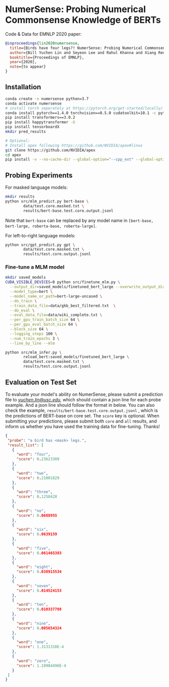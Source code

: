 # NumerSense: Probing Numerical Commonsense Knowledge of BERTs

Code & Data for EMNLP 2020 paper:

```bibtex
@inproceedings{lin2020numersense,
  title={Birds have four legs?! NumerSense: Probing Numerical Commonsense Knowledge of Pre-trained Language Models},
  author={Bill Yuchen Lin and Seyeon Lee and Rahul Khanna and Xiang Ren}, 
  booktitle={Proceedings of EMNLP},
  year={2020},
  note={to appear}
}
```

## Installation 

```bash
conda create -n numersense python=3.7
conda activate numersense
# install torch seperately at https://pytorch.org/get-started/locally/ if needed
conda install pytorch==1.4.0 torchvision==0.5.0 cudatoolkit=10.1 -c pytorch -n numersense
pip install transformers==3.0.2
pip install happytransformer -U
pip install tensorboardX
mkdir pred_results

# Optional:
# Install apex following https://github.com/NVIDIA/apex#linux
git clone https://github.com/NVIDIA/apex
cd apex
pip install -v --no-cache-dir --global-option="--cpp_ext" --global-option="--cuda_ext" ./
```

## Probing Experiments 

For masked language models:
```bash
mkdir results
python src/mlm_predict.py bert-base \
        data/test.core.masked.txt \
        results/bert-base.test.core.output.jsonl
```

Note that `bert-base` can be replaced by any model name in `[bert-base, bert-large, roberta-base, roberta-large]`.

For left-to-right language models:
```bash
python src/gpt_predict.py gpt \
        data/test.core.masked.txt \
        results/test.core.output.jsonl
```

### Fine-tune a MLM model 
```bash
mkdir saved_models
CUDA_VISIBLE_DEVICES=0 python src/finetune_mlm.py \
  --output_dir=saved_models/finetuned_bert_large --overwrite_output_dir \
  --model_type=bert \
  --model_name_or_path=bert-large-uncased \
  --do_train \
  --train_data_file=data/gkb_best_filtered.txt  \
  --do_eval \
  --eval_data_file=data/wiki_complete.txt \
  --per_gpu_train_batch_size 64 \
  --per_gpu_eval_batch_size 64 \
  --block_size 64 \
  --logging_steps 100 \
  --num_train_epochs 3 \
  --line_by_line --mlm 
```

```bash 
python src/mlm_infer.py \
        reload_bert:saved_models/finetuned_bert_large \
        data/test.core.masked.txt \
        results/test.core.output.jsonl
```

## Evaluation on Test Set

To evaluate your model's ability on NumerSense,
please submit a prediction file to *yuchen.lin@usc.edu*, which should contain a json line for each probe example. And a json line should follow the format in below. You can also check the example, `results/bert-base.test.core.output.jsonl` , which is the predictions of BERT-base on core set.
The `score` key is optional.
When submitting your predictions, please submit both `core` and `all` results, and inform us whether you have used the training data for fine-tuning. Thanks!
 ```json
{
  "probe": "a bird has <mask> legs.",
  "result_list": [
    {
      "word": "four",
      "score": 0.23623309
    },
    {
      "word": "two",
      "score": 0.21001829
    },
    {
      "word": "three",
      "score": 0.1258428
    },
    {
      "word": "no",
      "score": 0.0688955
    },
    {
      "word": "six",
      "score": 0.0639159
    },
    {
      "word": "five",
      "score": 0.061465383
    },
    {
      "word": "eight",
      "score": 0.038915534
    },
    {
      "word": "seven",
      "score": 0.014524153
    },
    {
      "word": "ten",
      "score": 0.010337788
    },
    {
      "word": "nine",
      "score": 0.005654324
    },
    {
      "word": "one",
      "score": 1.3131318E-4
    },
    {
      "word": "zero",
      "score": 1.10984496E-4
    }
  ]
}
 ```
